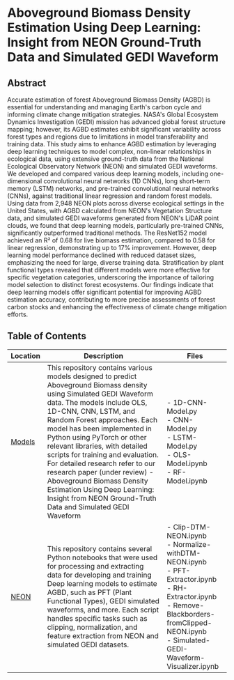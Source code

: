 # Aboveground Biomass Density Estimation Using Deep Learning: Insight from NEON Ground-Truth Data and Simulated GEDI Waveform
## Abstract
Accurate estimation of forest Aboveground Biomass Density (AGBD) is essential for understanding and managing Earth's carbon cycle and informing climate change mitigation strategies. NASA's Global Ecosystem Dynamics Investigation (GEDI) mission has advanced global forest structure mapping; however, its AGBD estimates exhibit significant variability across forest types and regions due to limitations in model transferability and training data. This study aims to enhance AGBD estimation by leveraging deep learning techniques to model complex, non-linear relationships in ecological data, using extensive ground-truth data from the National Ecological Observatory Network (NEON) and simulated GEDI waveforms. We developed and compared various deep learning models, including one-dimensional convolutional neural networks (1D CNNs), long short-term memory (LSTM) networks, and pre-trained convolutional neural networks (CNNs), against traditional linear regression and random forest models. Using data from 2,948 NEON plots across diverse ecological settings in the United States, with AGBD calculated from NEON's Vegetation Structure data, and simulated GEDI waveforms generated from NEON's LiDAR point clouds, we found that deep learning models, particularly pre-trained CNNs, significantly outperformed traditional methods. The ResNet152 model achieved an R² of 0.68 for live biomass estimation, compared to 0.58 for linear regression, demonstrating up to 17% improvement. However, deep learning model performance declined with reduced dataset sizes, emphasizing the need for large, diverse training data. Stratification by plant functional types revealed that different models were more effective for specific vegetation categories, underscoring the importance of tailoring model selection to distinct forest ecosystems. Our findings indicate that deep learning models offer significant potential for improving AGBD estimation accuracy, contributing to more precise assessments of forest carbon stocks and enhancing the effectiveness of climate change mitigation efforts.

## Table of Contents

| Location  | Description | Files |
|-----------|-------------|-------|
| [Models](https://github.com/ashishmtu/NEON-GEDI/tree/Models) | This repository contains various models designed to predict Aboveground Biomass density using Simulated GEDI Waveform data. The models include OLS, 1D-CNN, CNN, LSTM, and Random Forest approaches. Each model has been implemented in Python using PyTorch or other relevant libraries, with detailed scripts for training and evaluation. For detailed research refer to our research paper (under review) - Aboveground Biomass Density Estimation Using Deep Learning: Insight from NEON Ground-Truth Data and Simulated GEDI Waveform | - 1D-CNN-Model.py<br>- CNN-Model.py<br>- LSTM-Model.py<br>- OLS-Model.ipynb<br>- RF-Model.ipynb |
| [NEON](https://github.com/ashishmtu/NEON-GEDI/tree/NEON) | This repository contains several Python notebooks that were used for processing and extracting data for developing and training Deep learning models to estimate AGBD, such as PFT (Plant Functional Types), GEDI simulated waveforms, and more. Each script handles specific tasks such as clipping, normalization, and feature extraction from NEON and simulated GEDI datasets. | - Clip-DTM-NEON.ipynb<br>- Normalize-withDTM-NEON.ipynb<br>- PFT-Extractor.ipynb<br>- RH-Extractor.ipynb<br>- Remove-Blackborders-fromClipped-NEON.ipynb<br>- Simulated-GEDI-Waveform-Visualizer.ipynb |

